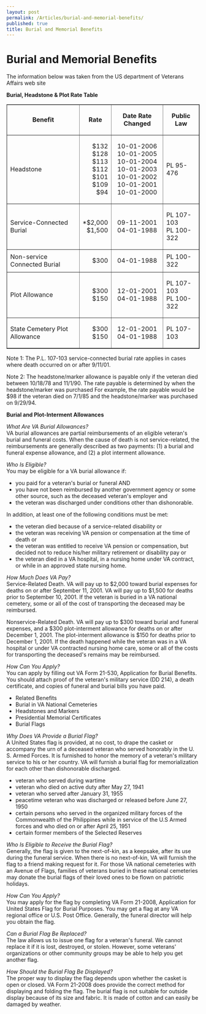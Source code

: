 ```yaml
---
layout: post
permalink: /Articles/burial-and-memorial-benefits/
published: true
title: Burial and Memorial Benefits
---
```


# Burial and Memorial Benefits
 
The information below was taken from the US department of Veterans Affairs web site

**Burial, Headstone & Plot Rate Table**

<table border="1" align="center" cellpadding="4" cellspacing="0">
<tbody>
<tr>
<td><p align="center"><b>Benefit</b></p></td>
<td><p align="center"><b>Rate</b></p></td>
<td><p align="center"><b>Date Rate Changed</b></p></td>
<td><p align="center"><b>Public Law </b></p></td>
</tr>
<tr>
<td>Headstone</td>
<td><p align="right">$132<br />
$128<br />
$113<br />
$112<br />
$101<br />
$109<br />
$94</p></td>
<td><p align="center">10-01-2006<br />
10-01-2005<br />
10-01-2004<br />
10-01-2003<br />
10-01-2002<br />
10-01-2001<br />
10-01-2000</p></td>
<td>PL 95-476</td>
</tr>
<tr>
<td>Service-Connected Burial</td>
<td><p align="right">*$2,000<br />$1,500</p></td>
<td><p align="center">09-11-2001<br />04-01-1988</p></td>
<td><p>PL 107-103<br />PL 100-322</p></td>
</tr>
<tr>
<td>Non-service Connected Burial</td>
<td><p align="right">$300 </p></td>
<td><p align="center">04-01-1988</p></td>
<td>PL 100-322</td>
</tr>
<tr>
<td>Plot Allowance</td>
<td><p align="right">$300<br>$150</p></td>
<td><p align="center">12-01-2001<br>04-01-1988</p></td>
<td><p>PL 107-103<br>PL 100-322</p></td>
</tr>
<tr>
<td>State Cemetery Plot Allowance</td>
<td><p align="right">$300<br />$150</p></td>
<td><p align="center">12-01-2001<br />04-01-1988 </p></td>
<td>PL 107-103</td>
</tr>
</tbody>
</table>

Note 1: The P.L. 107-103 service-connected burial rate applies in cases where death occurred on or after 9/11/01.

Note 2: The headstone/marker allowance is payable only if the veteran died between 10/18/78 and 11/1/90. The rate payable is determined by when the headstone/marker was purchased For example, the rate payable would be $98 if the veteran died on 7/1/85 and the headstone/marker was purchased on 9/29/94.

**Burial and Plot-Interment Allowances**

_What Are VA Burial Allowances?_  
VA burial allowances are partial reimbursements of an eligible veteran's burial and funeral costs. When the cause of death is not service-related, the reimbursements are generally described as two payments: (1) a burial and funeral expense allowance, and (2) a plot interment allowance.

_Who Is Eligible?_  
You may be eligible for a VA burial allowance if:

* you paid for a veteran's burial or funeral AND
* you have not been reimbursed by another government agency or some other source, such as the deceased veteran's employer and
* the veteran was discharged under conditions other than dishonorable.

In addition, at least one of the following conditions must be met:

* the veteran died because of a service-related disability or
* the veteran was receiving VA pension or compensation at the time of death or
* the veteran was entitled to receive VA pension or compensation, but decided not to reduce his/her military retirement or disability pay or
* the veteran died in a VA hospital, in a nursing home under VA contract, or while in an approved state nursing home.

_How Much Does VA Pay?_  
Service-Related Death. VA will pay up to $2,000 toward burial expenses for deaths on or after September 11, 2001. VA will pay up to $1,500 for deaths prior to September 10, 2001. If the veteran is buried in a VA national cemetery, some or all of the cost of transporting the deceased may be reimbursed.

Nonservice-Related Death. VA will pay up to $300 toward burial and funeral expenses, and a $300 plot-interment allowance for deaths on or after December 1, 2001. The plot-interment allowance is $150 for deaths prior to December 1, 2001. If the death happened while the veteran was in a VA hospital or under VA contracted nursing home care, some or all of the costs for transporting the deceased's remains may be reimbursed.

_How Can You Apply?_  
You can apply by filling out VA Form 21-530, Application for Burial Benefits. You should attach proof of the veteran's military service (DD 214), a death certificate, and copies of funeral and burial bills you have paid.

* Related Benefits
* Burial in VA National Cemeteries
* Headstones and Markers
* Presidential Memorial Certificates
* Burial Flags

_Why Does VA Provide a Burial Flag?_  
A United States flag is provided, at no cost, to drape the casket or accompany the urn of a deceased veteran who served honorably in the U. S. Armed Forces. It is furnished to honor the memory of a veteran's military service to his or her country. VA will furnish a burial flag for memorialization for each other than dishonorable discharged.

* veteran who served during wartime
* veteran who died on active duty after May 27, 1941
* veteran who served after January 31, 1955
* peacetime veteran who was discharged or released before June 27, 1950
* certain persons who served in the organized military forces of the Commonwealth of the Philippines while in service of the U.S Armed forces and who died on or after April 25, 1951
* certain former members of the Selected Reserves

_Who Is Eligible to Receive the Burial Flag?_  
Generally, the flag is given to the next-of-kin, as a keepsake, after its use during the funeral service. When there is no next-of-kin, VA will furnish the flag to a friend making request for it. For those VA national cemeteries with an Avenue of Flags, families of veterans buried in these national cemeteries may donate the burial flags of their loved ones to be flown on patriotic holidays.

_How Can You Apply?_  
You may apply for the flag by completing VA Form 21-2008, Application for United States Flag for Burial Purposes. You may get a flag at any VA regional office or U.S. Post Office. Generally, the funeral director will help you obtain the flag.

_Can a Burial Flag Be Replaced?_  
The law allows us to issue one flag for a veteran's funeral. We cannot replace it if it is lost, destroyed, or stolen. However, some veterans' organizations or other community groups may be able to help you get another flag.

_How Should the Burial Flag Be Displayed?_  
The proper way to display the flag depends upon whether the casket is open or closed. VA Form 21-2008 does provide the correct method for displaying and folding the flag. The burial flag is not suitable for outside display because of its size and fabric. It is made of cotton and can easily be damaged by weather.